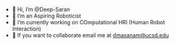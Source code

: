 - 👋 Hi, I’m @Deep-Saran
- 👀 I’m an Aspiring Roboticist
- 🌱 I’m currently working on COmputational HRI (Human Robot Interaction)
- 💞️ If you want to collaborate email me at dmasanam@ucsd.edu

<!---
Deep-Saran/Deep-Saran is a ✨ special ✨ repository because its `README.md` (this file) appears on your GitHub profile.
You can click the Preview link to take a look at your changes.
--->
